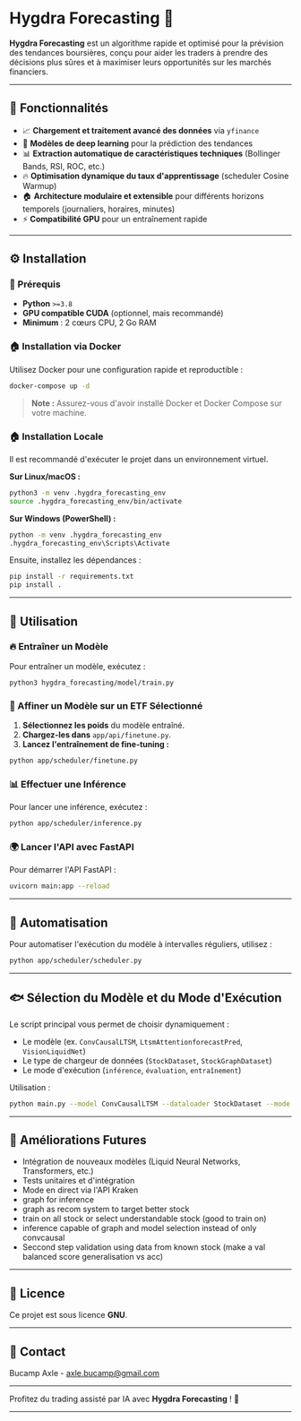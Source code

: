 # Hygdra Forecasting 🚀

**Hygdra Forecasting** est un algorithme rapide et optimisé pour la prévision des tendances boursières, conçu pour aider les traders à prendre des décisions plus sûres et à maximiser leurs opportunités sur les marchés financiers.

---

## 📌 Fonctionnalités

- 📈 **Chargement et traitement avancé des données** via `yfinance`
- 🧠 **Modèles de deep learning** pour la prédiction des tendances
- 📊 **Extraction automatique de caractéristiques techniques** (Bollinger Bands, RSI, ROC, etc.)
- 🔥 **Optimisation dynamique du taux d'apprentissage** (scheduler Cosine Warmup)
- 🏠 **Architecture modulaire et extensible** pour différents horizons temporels (journaliers, horaires, minutes)
- ⚡ **Compatibilité GPU** pour un entraînement rapide

---

## ⚙️ Installation

### 👋 Prérequis

- **Python** `>=3.8`
- **GPU compatible CUDA** (optionnel, mais recommandé)
- **Minimum** : 2 cœurs CPU, 2 Go RAM

### 🏠 Installation via Docker

Utilisez Docker pour une configuration rapide et reproductible :

```bash
docker-compose up -d
```

> **Note :** Assurez-vous d'avoir installé Docker et Docker Compose sur votre machine.

### 🏠 Installation Locale

Il est recommandé d'exécuter le projet dans un environnement virtuel.

**Sur Linux/macOS :**

```bash
python3 -m venv .hygdra_forecasting_env
source .hygdra_forecasting_env/bin/activate
```

**Sur Windows (PowerShell) :**

```bash
python -m venv .hygdra_forecasting_env
.hygdra_forecasting_env\Scripts\Activate
```

Ensuite, installez les dépendances :

```bash
pip install -r requirements.txt
pip install .
```

---

## 🚀 Utilisation

### 🔥 Entraîner un Modèle

Pour entraîner un modèle, exécutez :

```bash
python3 hygdra_forecasting/model/train.py
```

### 🎯 Affiner un Modèle sur un ETF Sélectionné

1. **Sélectionnez les poids** du modèle entraîné.
2. **Chargez-les dans** `app/api/finetune.py`.
3. **Lancez l'entraînement de fine-tuning :**

```bash
python app/scheduler/finetune.py
```

### 📊 Effectuer une Inférence

Pour lancer une inférence, exécutez :

```bash
python app/scheduler/inference.py
```

### 🌍 Lancer l'API avec FastAPI

Pour démarrer l'API FastAPI :

```bash
uvicorn main:app --reload
```

---

## 🤖 Automatisation

Pour automatiser l'exécution du modèle à intervalles réguliers, utilisez :

```bash
python app/scheduler/scheduler.py
```

---

## 🐟 Sélection du Modèle et du Mode d'Exécution

Le script principal vous permet de choisir dynamiquement :

- Le modèle (ex. `ConvCausalLTSM`, `LtsmAttentionforecastPred`, `VisionLiquidNet`)
- Le type de chargeur de données (`StockDataset`, `StockGraphDataset`)
- Le mode d'exécution (`inférence`, `évaluation`, `entraînement`)

Utilisation :

```bash
python main.py --model ConvCausalLTSM --dataloader StockDataset --mode inference
```

---

## 🌟 Améliorations Futures

- Intégration de nouveaux modèles (Liquid Neural Networks, Transformers, etc.)
- Tests unitaires et d'intégration
- Mode en direct via l'API Kraken
- graph for inference
- graph as recom system to target better stock
- train on all stock or select understandable stock (good to train on)
- inference capable of graph and model selection instead of only convcausal
- Seccond step validation using data from known stock (make a val balanced score generalisation vs acc)

---

## 📄 Licence

Ce projet est sous licence **GNU**.

---

## 📧 Contact

Bucamp Axle - [axle.bucamp@gmail.com](mailto:axle.bucamp@gmail.com)

---

Profitez du trading assisté par IA avec **Hygdra Forecasting** ! 🚀

---

